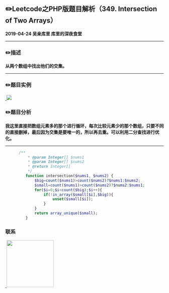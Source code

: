 ## :pencil2:Leetcode之PHP版题目解析（349. Intersection of Two Arrays）
**2019-04-24 吴亲库里 库里的深夜食堂**
****
### :pencil2:描述
 **从两个数组中找出他们的交集。**
****
### :pencil2:题目实例
<a href="https://github.com/wuqinqiang/">
​    <img src="https://github.com/wuqinqiang/Lettcode-php/blob/master/images/349.png">
</a> 

### :pencil2:题目分析
**我这里直接把数组元素多的那个进行循环，每次比较元素少的那个数组，只要不同的直接删掉，最后因为交集是要唯一的，所以再去重。可以利用二分查找进行优化。**

****

```php
      /**
          * @param Integer[] $nums1
          * @param Integer[] $nums2
          * @return Integer[]
          */
         function intersection($nums1, $nums2) {
             $big=count($nums1)>count($nums2)?$nums1:$nums2;
             $small=count($nums1)>count($nums2)?$nums2:$nums1;
             for($i=0;$i<count($big);$i++){
                 if(!in_array($small[$i],$big)){
                     unset($small[$i]);
                 }
             }
             return array_unique($small);
         }
```

### 联系

<a href="https://github.com/wuqinqiang/">
​    <img src="https://github.com/wuqinqiang/Lettcode-php/blob/master/qrcode_for_gh_c194f9d4cdb1_430.jpg" width="150px" height="150px">
</a> 
   
    
    
    


